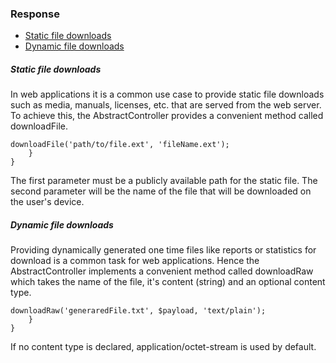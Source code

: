 <h3 class="doc-title">Response</h3>

- [Static file downloads](#static-file-downloads)
- [Dynamic file downloads](#dynamic-file-downloads)

<h5><a id="static-file-downloads">Static file downloads</a></h5>
In web applications it is a common use case to provide static file downloads such as media, manuals, licenses, etc. that are served from the web server. To achieve this, the <span class="code-hint">AbstractController</span> provides a convenient method called <span class="code-hint">downloadFile</span>.

<pre class="imp-code code-white language-php">
<code class="language-php"><?php
namespace App\Controller;
use Impulse\ImpulseBundle\Controller\AbstractController;
use Impulse\ImpulseBundle\Controller\Annotations\Listen;
use Impulse\ImpulseBundle\Events\Events;
use Impulse\ImpulseBundle\Execution\Events\Event;

class AppController extends AbstractController
{
    #[Listen(event: Events::CLICK, component: 'btnCreateReport')]   
    public function createReport(Event $event)
    {
        $this->downloadFile('path/to/file.ext', 'fileName.ext');
    }
}</code>
</pre>

The first parameter must be a publicly available path for the static file. The second parameter will be the name of the file that will be downloaded on the user's device.

<h5><a id="dynamic-file-downloads">Dynamic file downloads</a></h5>

Providing dynamically generated one time files like reports or statistics for download is a common task for web applications. Hence the <span class="code-hint">AbstractController</span> implements a convenient method called <span class="code-hint">downloadRaw</span> which takes the name of the file, it's content (string) and an optional content type.

<pre class="imp-code code-white language-php">
<code class="language-php"><?php
namespace App\Controller;
use Impulse\ImpulseBundle\Controller\AbstractController;
use Impulse\ImpulseBundle\Controller\Annotations\Listen;
use Impulse\ImpulseBundle\Events\Events;
use Impulse\ImpulseBundle\Execution\Events\Event;

class AppController extends AbstractController
{
    #[Listen(event: Events::CLICK, component: 'btnCreateReport')]   
    public function createReport(Event $event)
    {
        $payload = 'This is going to be the content of the file';
        $this->downloadRaw('generaredFile.txt', $payload, 'text/plain');
    }
}</code>
</pre>

If no content type is declared, <span class="code-hint">application/octet-stream</span> is used by default.
